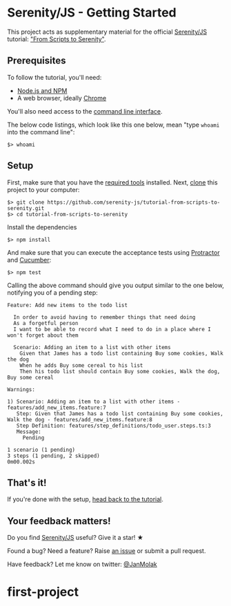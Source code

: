 # Serenity/JS - Getting Started

This project acts as supplementary material for
the official [Serenity/JS](https://github.com/jan-molak/serenity-js) tutorial: 
["From Scripts to Serenity"](http://serenity-js.org/from-scripts-to-serenity/readme.html).

## Prerequisites

To follow the tutorial, you'll need:

* [Node.js and NPM](https://nodejs.org/en/)
* A web browser, ideally [Chrome](https://www.google.co.uk/chrome/browser/desktop/)

You'll also need access to the [command line interface](https://en.wikipedia.org/wiki/Command-line_interface).

The below code listings, which look like this one below, mean "type `whoami` into the command line":

```
$> whoami
```

## Setup

First, make sure that you have the [required tools](http://serenity-js.org/overview/prerequisites.html) installed.
Next, [clone](https://help.github.com/articles/cloning-a-repository/) this project to your computer:

```
$> git clone https://github.com/serenity-js/tutorial-from-scripts-to-serenity.git
$> cd tutorial-from-scripts-to-serenity
```

Install the dependencies

```
$> npm install
```

And make sure that you can execute the acceptance tests using
[Protractor](https://github.com/angular/protractor) and
[Cucumber](https://github.com/cucumber/cucumber-js):

```
$> npm test
```

Calling the above command should give you output similar to the one below, notifying you of a pending step:

```
Feature: Add new items to the todo list

  In order to avoid having to remember things that need doing
  As a forgetful person
  I want to be able to record what I need to do in a place where I won't forget about them

  Scenario: Adding an item to a list with other items
    Given that James has a todo list containing Buy some cookies, Walk the dog
    When he adds Buy some cereal to his list
    Then his todo list should contain Buy some cookies, Walk the dog, Buy some cereal

Warnings:

1) Scenario: Adding an item to a list with other items - features/add_new_items.feature:7
   Step: Given that James has a todo list containing Buy some cookies, Walk the dog - features/add_new_items.feature:8
   Step Definition: features/step_definitions/todo_user.steps.ts:3
   Message:
     Pending

1 scenario (1 pending)
3 steps (1 pending, 2 skipped)
0m00.002s
```
## That's it!

If you're done with the setup, [head back to the tutorial](http://serenity-js.org/from-scripts-to-serenity/readme.html).

## Your feedback matters!

Do you find [Serenity/JS](https://github.com/jan-molak/serenity-js) useful? Give it a star! &#9733;

Found a bug? Need a feature? Raise [an issue](https://github.com/jan-molak/serenity-js/issues?state=open)
or submit a pull request.

Have feedback? Let me know on twitter: [@JanMolak](https://twitter.com/JanMolak)
# first-project
